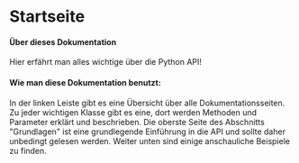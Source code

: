 # Startseite

#### Über dieses Dokumentation

Hier erfährt man alles wichtige über die Python API!

#### Wie man diese Dokumentation benutzt:

In der linken Leiste gibt es eine Übersicht über alle Dokumentationsseiten. Zu jeder wichtigen Klasse gibt es eine, dort werden Methoden und Parameter erklärt und beschrieben. Die oberste Seite des Abschnitts "Grundlagen" ist eine grundlegende Einführung in die API und sollte daher unbedingt gelesen werden. Weiter unten sind einige anschauliche Beispiele zu finden.

